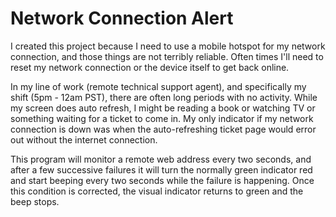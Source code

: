 # Network Connection Alert

I created this project because I need to use a mobile hotspot for my network connection, and those things are not terribly reliable. Often times I'll need to reset my network connection or the device itself to get back online.

In my line of work (remote technical support agent), and specifically my shift (5pm - 12am PST), there are often long periods with no activity.  While my screen does auto refresh, I might be reading a book or watching TV or something waiting for a ticket to come in. My only indicator if my network connection is down was when the auto-refreshing ticket page would error out without the internet connection.

This program will monitor a remote web address every two seconds, and after a few successive failures it will turn the normally green indicator red and start beeping every two seconds while the failure is happening. Once this condition is corrected, the visual indicator returns to green and the beep stops. 
